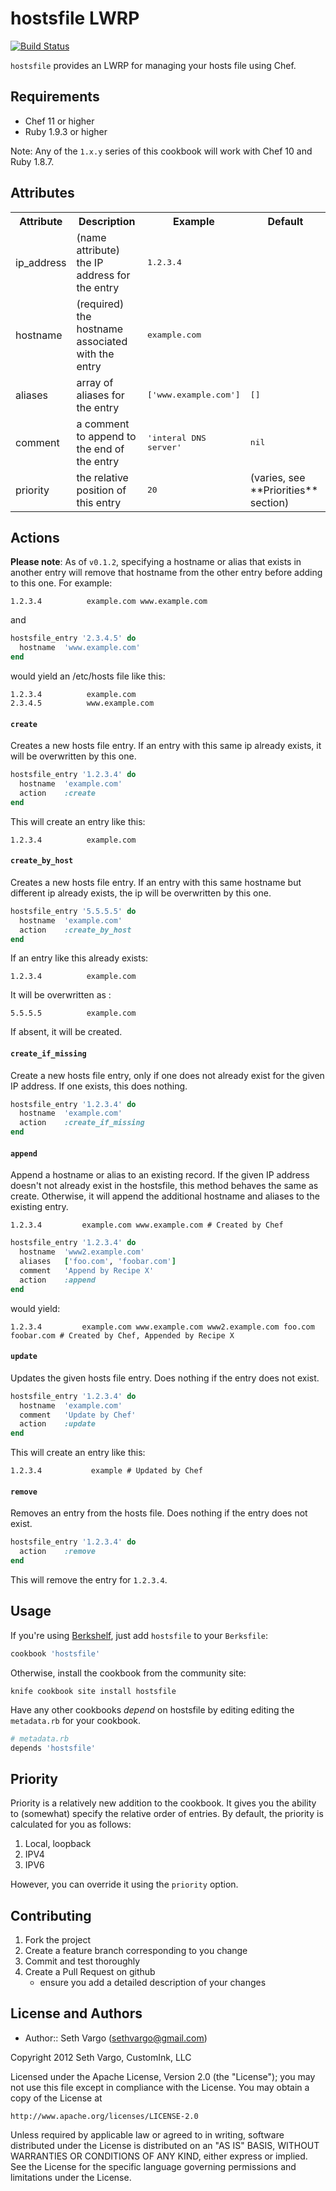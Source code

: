 hostsfile LWRP
==============
[![Build Status](https://travis-ci.org/customink-webops/hostsfile.png?branch=master)](https://travis-ci.org/customink-webops/hostsfile)

`hostsfile` provides an LWRP for managing your hosts file using Chef.

Requirements
------------
- Chef 11 or higher
- Ruby 1.9.3 or higher

Note: Any of the `1.x.y` series of this cookbook will work with Chef 10 and Ruby 1.8.7.

Attributes
----------
<table>
  <tr>
    <th>Attribute</th>
    <th>Description</th>
    <th>Example</th>
    <th>Default</th>
  </tr>
  <tr>
    <td>ip_address</td>
    <td>(name attribute) the IP address for the entry</td>
    <td><tt>1.2.3.4</tt></td>
    <td></td>
  </tr>
  <tr>
    <td>hostname</td>
    <td>(required) the hostname associated with the entry</td>
    <td><tt>example.com</tt></td>
    <td></td>
  </tr>
  <tr>
    <td>aliases</td>
    <td>array of aliases for the entry</td>
    <td><tt>['www.example.com']</tt></td>
    <td><tt>[]</tt></td>
  </tr>
  <tr>
    <td>comment</td>
    <td>a comment to append to the end of the entry</td>
    <td><tt>'interal DNS server'</tt></td>
    <td><tt>nil</tt></td>
  </tr>
  <tr>
    <td>priority</td>
    <td>the relative position of this entry</td>
    <td><tt>20</tt></td>
    <td>(varies, see **Priorities** section)</td>
  </tr>
</table>

Actions
-------
**Please note**: As of `v0.1.2`, specifying a hostname or alias that exists in another entry will remove that hostname from the other entry before adding to this one. For example:

    1.2.3.4          example.com www.example.com

and

```ruby
hostsfile_entry '2.3.4.5' do
  hostname  'www.example.com'
end
```

would yield an /etc/hosts file like this:

    1.2.3.4          example.com
    2.3.4.5          www.example.com

#### `create`
Creates a new hosts file entry. If an entry with this same ip already exists, it will be overwritten by this one.

```ruby
hostsfile_entry '1.2.3.4' do
  hostname  'example.com'
  action    :create
end
```

This will create an entry like this:

    1.2.3.4          example.com

#### `create_by_host`
Creates a new hosts file entry. If an entry with this same hostname but different ip already exists, the ip will be overwritten by this one.

```ruby
hostsfile_entry '5.5.5.5' do
  hostname  'example.com'
  action    :create_by_host
end
```

If an entry like this already exists:

    1.2.3.4          example.com

It will be overwritten as :

    5.5.5.5          example.com

If absent, it will be created.


#### `create_if_missing`
Create a new hosts file entry, only if one does not already exist for the given IP address. If one exists, this does nothing.

```ruby
hostsfile_entry '1.2.3.4' do
  hostname  'example.com'
  action    :create_if_missing
end
```

#### `append`
Append a hostname or alias to an existing record. If the given IP address doesn't not already exist in the hostsfile, this method behaves the same as create. Otherwise, it will append the additional hostname and aliases to the existing entry.

    1.2.3.4         example.com www.example.com # Created by Chef

```ruby
hostsfile_entry '1.2.3.4' do
  hostname  'www2.example.com'
  aliases   ['foo.com', 'foobar.com']
  comment   'Append by Recipe X'
  action    :append
end
```

would yield:

    1.2.3.4         example.com www.example.com www2.example.com foo.com foobar.com # Created by Chef, Appended by Recipe X


#### `update`
Updates the given hosts file entry. Does nothing if the entry does not exist.

```ruby
hostsfile_entry '1.2.3.4' do
  hostname  'example.com'
  comment   'Update by Chef'
  action    :update
end
```

This will create an entry like this:

    1.2.3.4           example # Updated by Chef

#### `remove`
Removes an entry from the hosts file. Does nothing if the entry does not
exist.

```ruby
hostsfile_entry '1.2.3.4' do
  action    :remove
end
```

This will remove the entry for `1.2.3.4`.

Usage
-----
If you're using [Berkshelf](http://berkshelf.com/), just add `hostsfile` to your `Berksfile`:

```ruby
cookbook 'hostsfile'
```

Otherwise, install the cookbook from the community site:

    knife cookbook site install hostsfile

Have any other cookbooks *depend* on hostsfile by editing editing the `metadata.rb` for your cookbook.

```ruby
# metadata.rb
depends 'hostsfile'
```

Priority
--------
Priority is a relatively new addition to the cookbook. It gives you the ability to (somewhat) specify the relative order of entries. By default, the priority is calculated for you as follows:

1. Local, loopback
2. IPV4
3. IPV6

However, you can override it using the `priority` option.

Contributing
------------
1. Fork the project
2. Create a feature branch corresponding to you change
3. Commit and test thoroughly
4. Create a Pull Request on github
    - ensure you add a detailed description of your changes

License and Authors
-------------------
- Author:: Seth Vargo (sethvargo@gmail.com)

Copyright 2012 Seth Vargo, CustomInk, LLC

Licensed under the Apache License, Version 2.0 (the "License");
you may not use this file except in compliance with the License.
You may obtain a copy of the License at

    http://www.apache.org/licenses/LICENSE-2.0

Unless required by applicable law or agreed to in writing, software
distributed under the License is distributed on an "AS IS" BASIS,
WITHOUT WARRANTIES OR CONDITIONS OF ANY KIND, either express or implied.
See the License for the specific language governing permissions and
limitations under the License.
